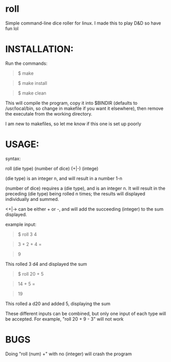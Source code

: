# roll
Simple command-line dice roller for linux. I made this to play D&amp;D so have fun lol


# INSTALLATION:
Run the commands:
>$ make

>$ make install

>$ make clean

This will compile the program, copy it into $BINDIR (defaults to /usr/local/bin, so change in makefile if you want it elsewhere), then remove the executale from the working directory.

I am new to makefiles, so let me know if this one is set up poorly

# USAGE:

syntax:

roll (die type) (number of dice) (+|-) (intege)

(die type) is an integer n, and will result in a number 1-n 

(number of dice) requires a (die type), and is an integer n. It will result in the preceding (die type) being rolled n times; the results will displayed individually and summed.

<+|-> can be either + or -, and will add the succeeding (integer) to the sum displayed.

example input:
>$ roll 3 4

> 3 + 2 + 4 =

> 9

This rolled 3 d4 and displayed the sum

>$ roll 20 + 5

> 14 + 5 =

> 19

This rolled a d20 and added 5, displaying the sum

These different inputs can be combined, but only one input of each type will be accepted. For example, "roll 20 + 9 - 3" will not work

# BUGS

Doing "roll (num) +" with no (integer) will crash the program